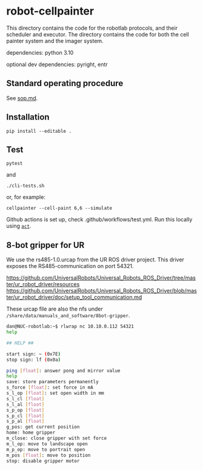# robot-cellpainter

This directory contains the code for the robotlab protocols, and their scheduler and executor.
The directory contains the code for both the cell painter system and the imager system.

dependencies: python 3.10

optional dev dependencies: pyright, entr

## Standard operating procedure

See [sop.md](./sop.md).

## Installation

```
pip install --editable .
```

## Test

```
pytest
```

and

```
./cli-tests.sh
```

or, for example:

```
cellpainter --cell-paint 6,6 --simulate
```

Github actions is set up, check .github/workflows/test.yml.
Run this locally using [`act`](https://github.com/nektos/act).

## 8-bot gripper for UR

We use the rs485-1.0.urcap from the UR ROS driver project.
This driver exposes the RS485-communication on port 54321.

https://github.com/UniversalRobots/Universal_Robots_ROS_Driver/tree/master/ur_robot_driver/resources
https://github.com/UniversalRobots/Universal_Robots_ROS_Driver/blob/master/ur_robot_driver/doc/setup_tool_communication.md

These urcap file are also the nfs under `/share/data/manuals_and_software/8bot-gripper`.

```sh
dan@NUC-robotlab:~$ rlwrap nc 10.10.0.112 54321
help

## HELP ##

start sign: ~ (0x7E)
stop sign: lf (0x0a)

ping [float]: answer pong and mirror value
help
save: store parameters permanently
s_force [float]: set force in mA
s_l_op [float]: set open width in mm
s_l_cl [float]
s_l_al [float]
s_p_op [float]
s_p_cl [float]
s_p_al [float]
g_pos: get current position
home: home gripper
m_close: close gripper with set force
m_l_op: move to landscape open
m_p_op: move to portrait open
m_pos [float]: move to position
stop: disable gripper motor
```

